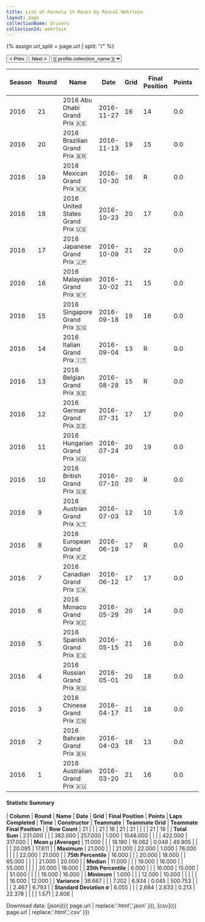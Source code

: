 ```yaml
---
title: List of Formula 1® Races by Pascal Wehrlein
layout: page
collectionName: drivers
collectionId: wehrlein
---
```


{% assign url_split = page.url | split: "/" %}
<div id="collection-navigation">
<button onclick="selector.options[selector.selectedIndex-1].value && (window.location = selector.options[selector.selectedIndex-1].value);">&lt; Prev</button>
<button onclick="selector.options[selector.selectedIndex+1].value && (window.location = selector.options[selector.selectedIndex+1].value);">Next &gt;</button>
<select id="selector" onchange="this.options[this.selectedIndex].value && (window.location = this.options[this.selectedIndex].value);">
  {% for collectionId in site.data[page.collectionName].refs %}
    {% if collectionId == page.collectionId %}
      {% assign selected = "selected" %}
    {% else %}
      {% assign selected = "" %}
    {% endif %}
    {% assign profile = site.data[page.collectionName][collectionId].profile %}
    <option value="/f1/{{ page.collectionName }}/{{ collectionId }}/{{ url_split[4] }}" {{ selected }}>{{ profile.collection_name }}</option>
  {% endfor %}
</select>
</div>

| Season | Round | Name | Date | Grid | Final Position | Points | Laps Completed | Time | Constructor | Teammate | Teammate Grid | Teammate Final Position |
|--|--|--|--|--|--|--|--|--|--|--|--|--|
| 2016 | 21 | 2016 Abu Dhabi Grand Prix 🇦🇪 | 2016-11-27 | 16 | 14 | 0.0 | 54 |   | Manor Marussia 🇬🇧 | [Esteban Ocon 🇫🇷](/f1/drivers/ocon) | 20 | 13 |
| 2016 | 20 | 2016 Brazilian Grand Prix 🇧🇷 | 2016-11-13 | 19 | 15 | 0.0 | 71 | +1:00.498 | Manor Marussia 🇬🇧 | [Esteban Ocon 🇫🇷](/f1/drivers/ocon) | 22 | 12 |
| 2016 | 19 | 2016 Mexican Grand Prix 🇲🇽 | 2016-10-30 | 16 | R | 0.0 | 0 |   | Manor Marussia 🇬🇧 | [Esteban Ocon 🇫🇷](/f1/drivers/ocon) | 20 | 21 |
| 2016 | 18 | 2016 United States Grand Prix 🇺🇸 | 2016-10-23 | 20 | 17 | 0.0 | 55 |   | Manor Marussia 🇬🇧 | [Esteban Ocon 🇫🇷](/f1/drivers/ocon) | 22 | 18 |
| 2016 | 17 | 2016 Japanese Grand Prix 🇯🇵 | 2016-10-09 | 21 | 22 | 0.0 | 52 |   | Manor Marussia 🇬🇧 | [Esteban Ocon 🇫🇷](/f1/drivers/ocon) | 20 | 21 |
| 2016 | 16 | 2016 Malaysian Grand Prix 🇲🇾 | 2016-10-02 | 21 | 15 | 0.0 | 55 |   | Manor Marussia 🇬🇧 | [Esteban Ocon 🇫🇷](/f1/drivers/ocon) | 20 | 16 |
| 2016 | 15 | 2016 Singapore Grand Prix 🇸🇬 | 2016-09-18 | 19 | 16 | 0.0 | 60 |   | Manor Marussia 🇬🇧 | [Esteban Ocon 🇫🇷](/f1/drivers/ocon) | 21 | 18 |
| 2016 | 14 | 2016 Italian Grand Prix 🇮🇹 | 2016-09-04 | 13 | R | 0.0 | 26 |   | Manor Marussia 🇬🇧 | [Esteban Ocon 🇫🇷](/f1/drivers/ocon) | 22 | 18 |
| 2016 | 13 | 2016 Belgian Grand Prix 🇧🇪 | 2016-08-28 | 15 | R | 0.0 | 0 |   | Manor Marussia 🇬🇧 | [Esteban Ocon 🇫🇷](/f1/drivers/ocon) | 17 | 16 |
| 2016 | 12 | 2016 German Grand Prix 🇩🇪 | 2016-07-31 | 17 | 17 | 0.0 | 65 |   | Manor Marussia 🇬🇧 | [Rio Haryanto 🇮🇩](/f1/drivers/haryanto) | 19 | 20 |
| 2016 | 11 | 2016 Hungarian Grand Prix 🇭🇺 | 2016-07-24 | 20 | 19 | 0.0 | 68 |   | Manor Marussia 🇬🇧 | [Rio Haryanto 🇮🇩](/f1/drivers/haryanto) | 21 | 21 |
| 2016 | 10 | 2016 British Grand Prix 🇬🇧 | 2016-07-10 | 20 | R | 0.0 | 6 |   | Manor Marussia 🇬🇧 | [Rio Haryanto 🇮🇩](/f1/drivers/haryanto) | 19 | R |
| 2016 | 9 | 2016 Austrian Grand Prix 🇦🇹 | 2016-07-03 | 12 | 10 | 1.0 | 70 |   | Manor Marussia 🇬🇧 | [Rio Haryanto 🇮🇩](/f1/drivers/haryanto) | 20 | 16 |
| 2016 | 8 | 2016 European Grand Prix 🇦🇿 | 2016-06-19 | 17 | R | 0.0 | 39 |   | Manor Marussia 🇬🇧 | [Rio Haryanto 🇮🇩](/f1/drivers/haryanto) | 16 | 18 |
| 2016 | 7 | 2016 Canadian Grand Prix 🇨🇦 | 2016-06-12 | 17 | 17 | 0.0 | 68 |   | Manor Marussia 🇬🇧 | [Rio Haryanto 🇮🇩](/f1/drivers/haryanto) | 19 | 19 |
| 2016 | 6 | 2016 Monaco Grand Prix 🇲🇨 | 2016-05-29 | 20 | 14 | 0.0 | 76 |   | Manor Marussia 🇬🇧 | [Rio Haryanto 🇮🇩](/f1/drivers/haryanto) | 19 | 15 |
| 2016 | 5 | 2016 Spanish Grand Prix 🇪🇸 | 2016-05-15 | 21 | 16 | 0.0 | 65 |   | Manor Marussia 🇬🇧 | [Rio Haryanto 🇮🇩](/f1/drivers/haryanto) | 22 | 17 |
| 2016 | 4 | 2016 Russian Grand Prix 🇷🇺 | 2016-05-01 | 20 | 18 | 0.0 | 51 |   | Manor Marussia 🇬🇧 | [Rio Haryanto 🇮🇩](/f1/drivers/haryanto) | 21 | R |
| 2016 | 3 | 2016 Chinese Grand Prix 🇨🇳 | 2016-04-17 | 21 | 18 | 0.0 | 55 |   | Manor Marussia 🇬🇧 | [Rio Haryanto 🇮🇩](/f1/drivers/haryanto) | 20 | 21 |
| 2016 | 2 | 2016 Bahrain Grand Prix 🇧🇭 | 2016-04-03 | 16 | 13 | 0.0 | 56 |   | Manor Marussia 🇬🇧 | [Rio Haryanto 🇮🇩](/f1/drivers/haryanto) | 20 | 17 |
| 2016 | 1 | 2016 Australian Grand Prix 🇦🇺 | 2016-03-20 | 21 | 16 | 0.0 | 56 |   | Manor Marussia 🇬🇧 | [Rio Haryanto 🇮🇩](/f1/drivers/haryanto) | 22 | R |

#### Statistic Summary

| **Column** | **Round** | **Name** | **Date** | **Grid** | **Final Position** | **Points** | **Laps Completed** | **Time** | **Constructor** | **Teammate** | **Teammate Grid** | **Teammate Final Position** |
| **Row Count** | 21 |  |  | 21 | 16 | 21 | 21 |  |  |  | 21 | 18 |
| **Total Sum** | 231.000 |  |  | 382.000 | 257.000 | 1.000 | 1048.000 |  |  |  | 422.000 | 317.000 |
| **Mean μ (Average)** | 11.000 |  |  | 18.190 | 16.062 | 0.048 | 49.905 |  |  |  | 20.095 | 17.611 |
| **Maximum** | 21.000 |  |  | 21.000 | 22.000 | 1.000 | 76.000 |  |  |  | 22.000 | 21.000 |
| **75th Percentile** | 16.000 |  |  | 20.000 | 18.000 |  | 65.000 |  |  |  | 21.000 | 20.000 |
| **Median** | 11.000 |  |  | 19.000 | 16.000 |  | 55.000 |  |  |  | 20.000 | 18.000 |
| **25th Percentile** | 6.000 |  |  | 16.000 | 15.000 |  | 51.000 |  |  |  | 19.000 | 16.000 |
| **Minimum** | 1.000 |  |  | 12.000 | 10.000 |  |  |  |  |  | 16.000 | 12.000 |
| **Variance** | 36.667 |  |  | 7.202 | 6.934 | 0.045 | 500.753 |  |  |  | 2.467 | 6.793 |
| **Standard Deviation σ** | 6.055 |  |  | 2.684 | 2.633 | 0.213 | 22.378 |  |  |  | 1.571 | 2.606 |

Download data: [json]({{ page.url | replace:'.html','.json' }}), [csv]({{ page.url | replace:'.html','.csv' }})
